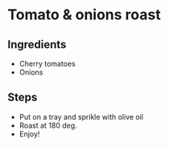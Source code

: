 # Tomato & onions roast

## Ingredients

- Cherry tomatoes
- Onions

## Steps

- Put on a tray and sprikle with olive oil
- Roast at 180 deg.
- Enjoy!
